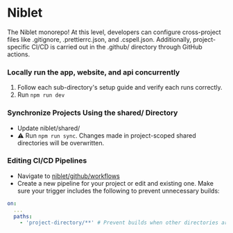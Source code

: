 # Niblet #

The Niblet monorepo! At this level, developers can configure cross-project files like .gitignore, .prettierrc.json, and .cspell.json. Additionally, project-specific CI/CD is carried out in the .github/ directory through GitHub actions.

### Locally run the app, website, and api concurrently ###
1. Follow each sub-directory's setup guide and verify each runs correctly.
2. Run `npm run dev`

### Synchronize Projects Using the shared/ Directory ###
* Update niblet/shared/
* ⚠️ Run `npm run sync`. Changes made in project-scoped shared directories will be overwritten.

### Editing CI/CD Pipelines ###

* Navigate to [niblet/github/workflows](https://github.com/nibletapp/niblet/tree/main/.github/workflows)
* Create a new pipeline for your project or edit and existing one. Make sure your trigger includes the following to prevent unnecessary builds:
```yml
on:
  ...
  paths:
    - 'project-directory/**' # Prevent builds when other directories are modified
 ```
